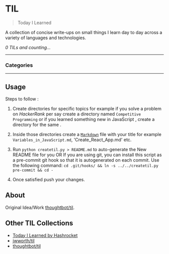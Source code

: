 # TIL

> Today I Learned

A collection of concise write-ups on small things I learn day to day across a
variety of languages and technologies.


_0 TILs and counting..._

---

### Categories


---

## Usage

Steps to follow : 

1. Create directories for specific topics for example if you solve a problem on *HackerRank* per say
   create a directory named `Competitive Programming` or if you learned something new in JavaScript , create a 
   directory for the same .
2. Inside those directories create a [`Markdown`](https://www.markdownguide.org/basic-syntax/) file with your title for example 
    `Variables_in_JavaScript.md`, 'Create_React_App.md' etc.
3. Run `python createtil.py > README.md` to auto-generate the New README file for you 
    OR
   If you are using git, you can install this script as a pre-commit git hook so
    that it is autogenerated on each commit.  Use the following command:
    `cd .git/hooks/ && ln -s ../../createtil.py pre-commit && cd -`
 
4. Once satisfied push your changes.


## About

Original Idea/Work [thoughtbot/til](https://github.com/thoughtbot/til).

## Other TIL Collections

* [Today I Learned by Hashrocket](https://til.hashrocket.com)
* [jwworth/til](https://github.com/jwworth/til)
* [thoughtbot/til](https://github.com/thoughtbot/til)
